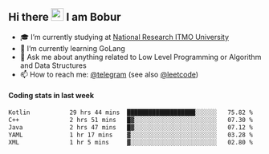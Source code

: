 ## Hi there <img src="https://media.giphy.com/media/hvRJCLFzcasrR4ia7z/giphy.gif" width="25px" height="25px"> I am Bobur

- :mortar_board: I’m currently studying at [National Research ITMO University](https://itmo.ru/)
- :seedling: I’m currently learning GoLang
- :speech_balloon: Ask me about anything related to Low Level Programming or Algorithm and Data Structures
- :mailbox: How to reach me: [@telegram](https://t.me/octoant) (see also [@leetcode](https://leetcode.com/octoant/))    

#### Coding stats in last week

<!--START_SECTION:waka-->

```txt
Kotlin           29 hrs 44 mins  ███████████████████░░░░░░   75.82 %
C++              2 hrs 51 mins   █▓░░░░░░░░░░░░░░░░░░░░░░░   07.30 %
Java             2 hrs 47 mins   █▓░░░░░░░░░░░░░░░░░░░░░░░   07.12 %
YAML             1 hr 17 mins    ▓░░░░░░░░░░░░░░░░░░░░░░░░   03.28 %
XML              1 hr 5 mins     ▓░░░░░░░░░░░░░░░░░░░░░░░░   02.80 %
```

<!--END_SECTION:waka-->
